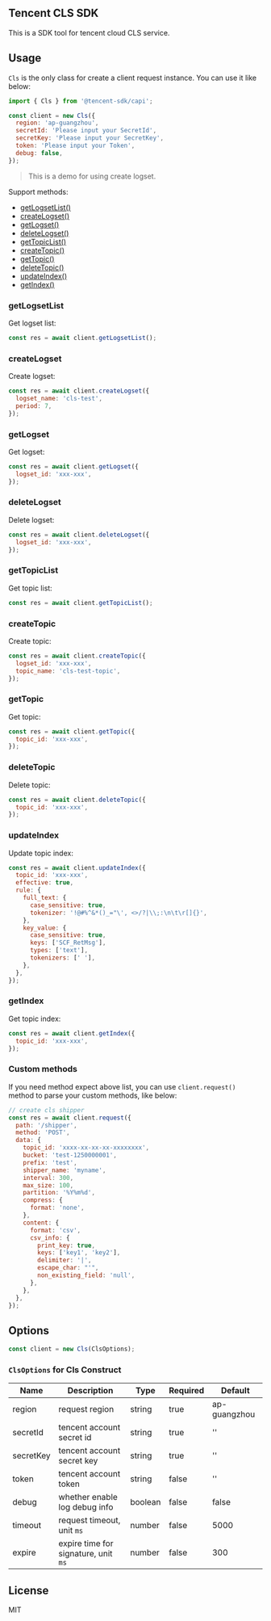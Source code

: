 ## Tencent CLS SDK

This is a SDK tool for tencent cloud CLS service.

## Usage

`Cls` is the only class for create a client request instance.
You can use it like below:

```js
import { Cls } from '@tencent-sdk/capi';

const client = new Cls({
  region: 'ap-guangzhou',
  secretId: 'Please input your SecretId',
  secretKey: 'Please input your SecretKey',
  token: 'Please input your Token',
  debug: false,
});
```

> This is a demo for using create logset.

Support methods:

- [getLogsetList()](#getLogsetList)
- [createLogset()](#createLogset)
- [getLogset()](#getLogset)
- [deleteLogset()](#deleteLogset)
- [getTopicList()](#getTopicList)
- [createTopic()](#createTopic)
- [getTopic()](#getTopic)
- [deleteTopic()](#deleteTopic)
- [updateIndex()](#updateIndex)
- [getIndex()](#getIndex)

### getLogsetList

Get logset list:

```js
const res = await client.getLogsetList();
```

### createLogset

Create logset:

```js
const res = await client.createLogset({
  logset_name: 'cls-test',
  period: 7,
});
```

### getLogset

Get logset:

```js
const res = await client.getLogset({
  logset_id: 'xxx-xxx',
});
```

### deleteLogset

Delete logset:

```js
const res = await client.deleteLogset({
  logset_id: 'xxx-xxx',
});
```

### getTopicList

Get topic list:

```js
const res = await client.getTopicList();
```

### createTopic

Create topic:

```js
const res = await client.createTopic({
  logset_id: 'xxx-xxx',
  topic_name: 'cls-test-topic',
});
```

### getTopic

Get topic:

```js
const res = await client.getTopic({
  topic_id: 'xxx-xxx',
});
```

### deleteTopic

Delete topic:

```js
const res = await client.deleteTopic({
  topic_id: 'xxx-xxx',
});
```

### updateIndex

Update topic index:

```js
const res = await client.updateIndex({
  topic_id: 'xxx-xxx',
  effective: true,
  rule: {
    full_text: {
      case_sensitive: true,
      tokenizer: '!@#%^&*()_="\', <>/?|\\;:\n\t\r[]{}',
    },
    key_value: {
      case_sensitive: true,
      keys: ['SCF_RetMsg'],
      types: ['text'],
      tokenizers: [' '],
    },
  },
});
```

### getIndex

Get topic index:

```js
const res = await client.getIndex({
  topic_id: 'xxx-xxx',
});
```

### Custom methods

If you need method expect above list, you can use `client.request()` method to parse your custom methods, like below:

```js
// create cls shipper
const res = await client.request({
  path: '/shipper',
  method: 'POST',
  data: {
    topic_id: 'xxxx-xx-xx-xx-xxxxxxxx',
    bucket: 'test-1250000001',
    prefix: 'test',
    shipper_name: 'myname',
    interval: 300,
    max_size: 100,
    partition: '%Y%m%d',
    compress: {
      format: 'none',
    },
    content: {
      format: 'csv',
      csv_info: {
        print_key: true,
        keys: ['key1', 'key2'],
        delimiter: '|',
        escape_char: "'",
        non_existing_field: 'null',
      },
    },
  },
});
```

## Options

```js
const client = new Cls(ClsOptions);
```

### `ClsOptions` for Cls Construct

| Name      | Description                          | Type    | Required | Default      |
| --------- | ------------------------------------ | ------- | -------- | ------------ |
| region    | request region                       | string  | true     | ap-guangzhou |
| secretId  | tencent account secret id            | string  | true     | ''           |
| secretKey | tencent account secret key           | string  | true     | ''           |
| token     | tencent account token                | string  | false    | ''           |
| debug     | whether enable log debug info        | boolean | false    | false        |
| timeout   | request timeout, unit `ms`           | number  | false    | 5000         |
| expire    | expire time for signature, unit `ms` | number  | false    | 300          |

## License

MIT
